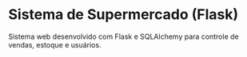 # Sistema de Supermercado (Flask)

Sistema web desenvolvido com Flask e SQLAlchemy para controle de vendas, estoque e usuários.
